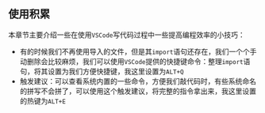 ## 使用积累

本章节主要介绍一些在使用`VSCode`写代码过程中一些提高编程效率的小技巧：

- 有的时候我们不再使用导入的文件，但是其`import`语句还存在，我们一个个手动删除会比较麻烦，我们可以使用`VSCode`提供的快捷键命令：整理`import`语句，将其设置为我们方便快捷键，我这里设置为`ALT+Q`
- 触发建议：可以查看系统内置的一些命令，方便我们敲代码时，有些系统命名的拼写不会拼了，可以使用这个触发建议，将完整的指令拿出来，我这里设置的热键为`ALT+E`